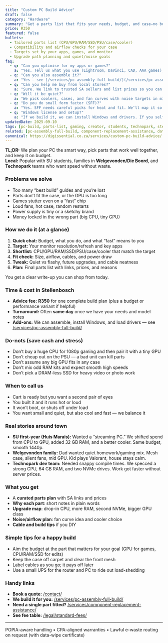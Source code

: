 ```yaml
---
title: "Custom PC Build Advice"
draft: false
category: "Hardware"
summary: "Get a parts list that fits your needs, budget, and case—no bottlenecks, no guesswork."
price: R350
featured: false
bullets:
  - Tailored parts list (CPU/GPU/RAM/SSD/PSU/case/cooler)
  - Compatibility and airflow checks for your case
  - Targets set by your apps, games, and monitor
  - Upgrade path planning and quiet/noise goals
faq:
  - q: "Can you optimise for my apps or games?"
    a: "Yes. Tell us what you use (Lightroom, DaVinci, CAD, AAA games), your monitor res/refresh, and we tune the build."
  - q: "Can you also assemble it?"
    a: "Yes — see [/services/pc-assembly-full-build/](/services/pc-assembly-full-build/). We can also source parts if you prefer."
  - q: "Can you help me buy from local stores?"
    a: "Sure. We link to trusted SA sellers and list prices so you can choose."
  - q: "Will it be quiet?"
    a: "We pick coolers, cases, and fan curves with noise targets in mind. You choose silent, flashy RGB, or clean and simple."
  - q: "Do you do small form factor (SFF)?"
    a: "Yes. SFF needs careful picks for heat and fit. We’ll map it so it works and stays stable."
  - q: "Windows license and setup?"
    a: "If we build it, we can install Windows and drivers. If you self-build, we give a short step-by-step guide."
updatedDate: 2025-09-10
tags: [pc-build, parts-list, gaming, creator, students, technopark, stellenbosch]
related: [pc-assembly-full-build, component-replacement-assistance, data-migration]
canonical: https://digissential.co.za/services/custom-pc-build-advice/
---
```


**TL;DR:** We plan your PC the smart way, pick parts that work well together, and keep it on budget.  
**Local:** Popular with SU students, families in **Welgevonden/Die Boord**, and **Technopark** teams who want speed without waste.

### Problems we solve
- Too many “best build” guides and you’re lost  
- Parts don’t fit the case, or the GPU is too long  
- Games stutter even on a “fast” chip  
- Loud fans, hot case, random restarts  
- Power supply is tiny or a sketchy brand  
- Money locked in the wrong part (big CPU, tiny GPU)

### How we do it (at a glance)
1) **Quick chat:** Budget, what you do, and what “fast” means to you  
2) **Target:** Your monitor resolution/refresh and key apps  
3) **Shortlist:** CPU/GPU/RAM/SSD/PSU/case/cooler that match the target  
4) **Fit check:** Size, airflow, cables, and power draw  
5) **Tweak:** Quiet vs flashy, future upgrades, and cable neatness  
6) **Plan:** Final parts list with links, prices, and reasons

You get a clear write-up you can shop from today.

### Time & cost in Stellenbosch
- **Advice fee:** **R350** for one complete build plan (plus a budget or performance variant if helpful)  
- **Turnaround:** Often **same day** once we have your needs and model notes  
- **Add-ons:** We can assemble, install Windows, and load drivers — see [/services/pc-assembly-full-build/](/services/pc-assembly-full-build/)

### Do-nots (save cash and stress)
- Don’t buy a huge CPU for 1080p gaming and then pair it with a tiny GPU  
- Don’t cheap out on the PSU — a bad unit can kill parts  
- Don’t assume any big GPU fits in any case  
- Don’t mix odd RAM kits and expect smooth high speeds  
- Don’t pick a DRAM-less SSD for heavy video or photo work

### When to call us
- Cart is ready but you want a second pair of eyes  
- You built it and it runs hot or loud  
- It won’t boot, or shuts off under load  
- You want small and quiet, but also cool and fast — we balance it

### Real stories around town
- **SU first-year (Huis Marais):** Wanted a “streaming PC.” We shifted spend from CPU to GPU, added 32 GB RAM, and a better cooler. Same budget, smooth 1440p.  
- **Welgevonden family:** Dad wanted quiet homework/gaming mix. Mesh case, silent fans, mid GPU. Kid plays Valorant, house stays calm.  
- **Technopark dev team:** Needed snappy compile times. We specced a strong CPU, 64 GB RAM, and two NVMe drives. Work got faster without server prices.

### What you get
- A **curated parts plan** with SA links and prices  
- **Why each part**: short notes in plain words  
- **Upgrade map**: drop-in CPU, more RAM, second NVMe, bigger GPU class  
- **Noise/airflow plan**: fan curve idea and cooler choice  
- **Cable and build tips** if you DIY

### Simple tips for a happy build
- Aim the budget at the part that matters for your goal (GPU for games, CPU/RAM/SSD for edits)  
- Keep the case off carpet and clear the front mesh  
- Label cables as you go; it pays off later  
- Use a small UPS for the router and PC to ride out load-shedding

### Handy links
- **Book a quote:** [/contact/](/contact/)  
- **We build it for you:** [/services/pc-assembly-full-build/](/services/pc-assembly-full-build/)  
- **Need a single part fitted?** [/services/component-replacement-assistance/](/services/component-replacement-assistance/)  
- **See fee table:** [/legal/standard-fees/](/legal/standard-fees/)

---

POPIA-aware handling • CPA-aligned warranties • Lawful e-waste routing on request (with data-wipe certificate)
